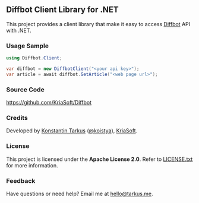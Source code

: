 ## Diffbot Client Library for .NET

This project provides a client library that make it easy to access [Diffbot](http://www.diffbot.com) API with .NET.

### Usage Sample

```csharp
using Diffbot.Client;

var diffbot = new DiffbotClient("<your api key>");
var article = await diffbot.GetArticle("<web page url>");
```

### Source Code

https://github.com/KriaSoft/Diffbot

### Credits

Developed by [Konstantin Tarkus](http://tarkus.me) ([@koistya](https://angel.co/koistya)), [KriaSoft](http://www.kriasoft.com).

### License

This project is licensed under the **Apache License 2.0**. Refer to
[LICENSE.txt](https://github.com/KriaSoft/Diffbot/blob/master/LICENSE.txt) for more information.

### Feedback

Have questions or need help? Email me at [hello@tarkus.me](mailto:hello@tarkus.me?title=DIffbot+on+GitHub).